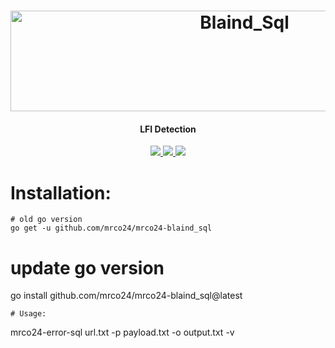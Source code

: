 <h1 align="center">
<a href="https://cooltext.com"><img src="https://images.cooltext.com/5678563.png" width="733" height="161" alt="Blaind_Sql" /></a>
</h1>
<h4 align="center">LFI Detection</h4>
<p align="center">
  <a href="https://github.com/mrco24/mrco24-lfi">
    <img src="https://img.shields.io/badge/Mrco24-_Blind%20_Sql_Injection_Detection-green">
  </a>
   <a href="https://github.com/mrco24/mrco24-lf">
    <img src="https://img.shields.io/static/v1?label=Update&message=V1.0&color=green">
  </a>
  <a href="https://twitter.com/mrco24">
      <img src="https://img.shields.io/twitter/follow/mrco24?style=social">
  </a>
</p>

# Installation:
```
# old go version
go get -u github.com/mrco24/mrco24-blaind_sql
```
# update go version
go install github.com/mrco24/mrco24-blaind_sql@latest
```
# Usage:
```
mrco24-error-sql url.txt -p payload.txt -o output.txt -v


